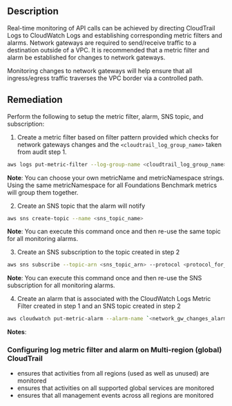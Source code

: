 ## Description

Real-time monitoring of API calls can be achieved by directing CloudTrail Logs to CloudWatch Logs and establishing corresponding metric filters and alarms. Network gateways are required to send/receive traffic to a destination outside of a VPC. It is recommended that a metric filter and alarm be established for changes to network gateways.

Monitoring changes to network gateways will help ensure that all ingress/egress traffic traverses the VPC border via a controlled path.

## Remediation

Perform the following to setup the metric filter, alarm, SNS topic, and subscription:

1. Create a metric filter based on filter pattern provided which checks for network gateways changes and the `<cloudtrail_log_group_name>` taken from audit step 1.

```bash
aws logs put-metric-filter --log-group-name <cloudtrail_log_group_name> -- filter-name `<network_gw_changes_metric>` --metric-transformations metricName= `<network_gw_changes_metric>` ,metricNamespace='CISBenchmark',metricValue=1 --filter-pattern '{($.eventName = CreateCustomerGateway) || ($.eventName = DeleteCustomerGateway) || ($.eventName = AttachInternetGateway) || ($.eventName = CreateInternetGateway) || ($.eventName = DeleteInternetGateway) || ($.eventName = DetachInternetGateway) }'
```

**Note**: You can choose your own metricName and metricNamespace strings. Using the same metricNamespace for all Foundations Benchmark metrics will group them together.

2. Create an SNS topic that the alarm will notify

```bash
aws sns create-topic --name <sns_topic_name>
```

**Note**: You can execute this command once and then re-use the same topic for all monitoring alarms.

3. Create an SNS subscription to the topic created in step 2

```bash
aws sns subscribe --topic-arn <sns_topic_arn> --protocol <protocol_for_sns> - -notification-endpoint <sns_subscription_endpoints>
```

**Note**: You can execute this command once and then re-use the SNS subscription for all monitoring alarms.

4. Create an alarm that is associated with the CloudWatch Logs Metric Filter created in step 1 and an SNS topic created in step 2

```bash
aws cloudwatch put-metric-alarm --alarm-name `<network_gw_changes_alarm>` - -metric-name `<network_gw_changes_metric>` --statistic Sum --period 300 -- threshold 1 --comparison-operator GreaterThanOrEqualToThreshold --evaluation- periods 1 --namespace 'CISBenchmark' --alarm-actions <sns_topic_arn>
```

**Notes**:

### Configuring log metric filter and alarm on Multi-region (global) CloudTrail

   - ensures that activities from all regions (used as well as unused) are monitored
   - ensures that activities on all supported global services are monitored
   - ensures that all management events across all regions are monitored

